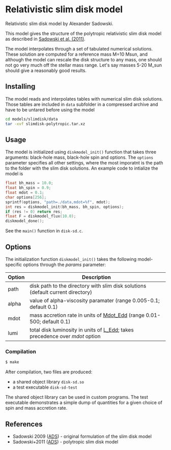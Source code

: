 Relativistic slim disk model
============================

Relativistic slim disk model by Alexander Sadowski.

This model gives the structure of the polytropic relativistic slim disk model as described in [Sadowski et al. (2011)](https://adsabs.harvard.edu/abs/2011A%26A...527A..17S). 

The model interpolates through a set of tabulated numerical solutions. These solution are computed for a reference mass M=10 Msun, and although the model can rescale the disk structure to any mass, one should not go very much off the stellar mass range. Let's say masses 5-20 M_sun should give a reasonably good results.

## Installing

The model reads and interpolates tables with numerical slim disk solutions. Those tables are included in `data` subfolder in a compressed archive and have to be untared before using the model

```bash
cd models/slimdisk/data
tar -xvf slimdisk-polytropic.tar.xz
```

## Usage

The model is initialized using `diskmodel_init()` function that takes three arguments: black-hole mass, black-hole spin and options. The `options` parameter specifies all other settings, where the most imporatnt is the path to the folder with the slim disk solutions. An example code to intialize the model is

```C
float bh_mass = 10.0;
float bh_spin = 0.9;
float mdot = 0.1;
char options[256];
sprintf(options, "path=./data,mdot=%f", mdot);
int res = diskmodel_init(bh_mass, bh_spin, options);
if (res != 0) return res;
float F = diskmodel_flux(10.0);
diskmodel_done();
```

See the `main()` function in `disk-sd.c`.


## Options

The initialization function `diskmodel_init()` takes the following model-specific options through the _params_ parameter:

| Option  | Description |
|---------|-------------|
| path    | disk path to the directory with slim disk solutions (default current directory) |
| alpha   | value of alpha-viscosity paramater (range 0.005-0.1; default 0.1) |
| mdot    | mass accretion rate in units of [Mdot_Edd](https://github.com/mbursa/sim5/blob/public/doc/sim5lib-doc.md#sim5consth---constants-and-unit-conversions) (range 0.01-500; default 0.1) |
| lumi    | total disk luminosity in units of [L_Edd](https://github.com/mbursa/sim5/blob/public/doc/sim5lib-doc.md#sim5consth---constants-and-unit-conversions); takes precedence over _mdot_ option |


### Compilation

```bash
$ make
```

After compilation, two files are produced:
* a shared object library `disk-sd.so`
* a test executable `disk-sd-test`

The shared object library can be used in custom programs. The test
executable demonstrates a simple dump of quantities for a given
choice of spin and mass accretion rate. 


## References

* Sadowski 2009 ([ADS](https://adsabs.harvard.edu/abs/2009ApJS..183..171S)) - original formulation of the slim disk model
* Sadowski+2011 ([ADS](https://adsabs.harvard.edu/abs/2011A%26A...527A..17S)) - polytropic slim disk model

